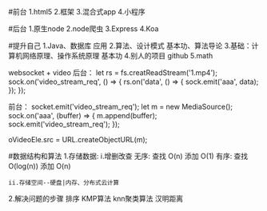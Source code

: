 #前台
1.html5
2.框架
3.混合式app
4.小程序

#后台
1.原生node
2.node爬虫
3.Express
4.Koa

#提升自己
1.Java、数据库	 				应用
2.算法、设计模式 				基本功、算法导论
3.基础：计算机网络原理、操作系统原理	基本功
4.别人的项目 github
5.math

websocket + video
后台：
let rs = fs.creatReadStream('1.mp4');
sock.on('video_stream_req', () => {
	rs.on('data', () => {
	sock.emit('aaa', data);
	});
});

前台：
socket.emit('video_stream_req');
let m = new MediaSource();
sock.on('aaa', (buffer) => {
	m.append(buffer);
	sock.emit('video_stream_req');
});

oVideoEle.src = URL.createObjectURL(m);

#数据结构和算法
1.存储数据:
	i.增删改查
		无序: 
			查找 O(n)
			添加 O(1)
		有序: 
			查找 O(log(n))
			添加 O(n)

	ii.存储空间--硬盘|内存、分布式云计算

2.解决问题的步骤
	排序
	KMP算法
	knn聚类算法
	汉明距离